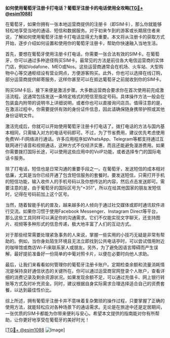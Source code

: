 **如何使用葡萄牙注册卡打电话？葡萄牙注册卡的电话使用全攻略[[TG💪+ @esim1088](https://t.me/s/esim1088)]**

在葡萄牙，如果你拥有一张本地运营商提供的注册卡（即SIM卡），那么你就能够轻松地享受当地的通话、短信和数据服务。对于初来乍到的游客或长期居住者来说，了解如何使用葡萄牙注册卡打电话显得尤为重要。本文将从注册卡的获取方式开始，逐步介绍如何设置和使用你的葡萄牙注册卡，帮助你快速融入当地生活。

首先，要想在葡萄牙使用注册卡打电话，你需要一张合法有效的SIM卡。在葡萄牙，你可以通过多种途径购买SIM卡。最常见的方法是前往各大电信运营商的实体门店，例如Vodafone、MEO或Nos。这些运营商通常会在机场、火车站、大型购物中心等交通枢纽设有营业网点，方便游客购买。此外，你也可以选择在线订购，部分运营商提供邮寄服务，这样你甚至可以在抵达葡萄牙之前就收到你的SIM卡。

购买SIM卡后，接下来便是激活步骤。大多数运营商会要求你在首次使用前完成激活流程。这通常包括发送一条特定格式的短信至指定号码。具体操作方法一般会在包装盒内附带的说明书上详细说明，或者你也可以直接询问店员。值得注意的是，在激活过程中，你需要提供有效的身份证件信息，因此请确保随身携带护照或其他身份证明文件。

激活完成后，你就可以开始使用葡萄牙注册卡打电话了。拨打电话的方法与国内基本相同，只需输入对方的电话号码即可。不过，为了节省费用，建议优先考虑使用免费Wi-Fi网络进行通话。许多应用程序如WhatsApp、Telegram等都支持通过互联网进行语音和视频通话，这种方式不仅经济实惠，而且还能避免漫游费用。如果你需要拨打国际长途，可以使用这些应用中的VoIP功能，或者选择专门的国际电话卡服务。

除了打电话，短信也是日常沟通的重要手段之一。在葡萄牙，发送短信的成本相对低廉，尤其是当你已经开通了包含短信服务的套餐时。要发送短信，只需打开手机的短信功能，输入收件人的手机号码以及你想传达的内容，然后点击发送即可。需要注意的是，由于葡萄牙的国际区号为“+351”，所以在给其他国家的朋友发短信时，记得在号码前加上这个区号。

当然，随着智能手机的普及，越来越多的人倾向于通过社交媒体或即时通讯软件进行交流。如果你习惯于使用Facebook Messenger、Instagram Direct等平台，那么这些工具同样可以满足你的沟通需求。它们不仅能实现文字聊天，还支持图片、视频等多种形式的信息传递，极大地丰富了人们的互动方式。

对于那些经常需要处理紧急事务的人来说，掌握一些实用的小技巧无疑是非常有帮助的。例如，当你身处陌生环境且无法立即找到公共电话亭时，可以尝试借用附近的咖啡馆或商店Wi-Fi来联系家人或朋友。另外，为了避免因语言障碍而产生误解，最好提前准备好一份简单的中葡对照卡片，以便在必要时向他人求助。

最后，让我们来看看如何管理你的葡萄牙注册卡账户。定期检查余额和流量消耗情况是保持良好通信状态的关键所在。你可以通过运营商官网登录个人账户，查看详细的消费记录及剩余资源状况。如果发现余额不足，可以通过充值卡、网上银行转账等方式及时补充资金。同时，建议根据自身实际需求合理选择适合自己的资费套餐，以达到最佳性价比。

综上所述，拥有葡萄牙注册卡并不意味着复杂繁琐的操作过程，只要掌握了正确的使用方法，就能轻松应对各种场景下的通话需求。无论是在旅途中还是定居期间，一张优质的SIM卡都能为你带来便利与安心。希望本文提供的指南能对你有所帮助，让你更好地享受在葡萄牙的美好时光！

[[TG💪+ @esim1088](https://t.me/s/esim1088) ![Image](https://i.postimg.cc/4NQfJmqS/Snipaste-2025-05-13-00-14-12.png)]